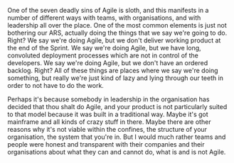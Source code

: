 One of the seven deadly sins of Agile is sloth, and this manifests in a number of different ways with teams, with organisations, and with leadership all over the place. One of the most common elements is just not bothering our ARS, actually doing the things that we say we're going to do. Right? We say we're doing Agile, but we don't deliver working product at the end of the Sprint. We say we're doing Agile, but we have long, convoluted deployment processes which are not in control of the developers. We say we're doing Agile, but we don't have an ordered backlog. Right? All of these things are places where we say we're doing something, but really we're just kind of lazy and lying through our teeth in order to not have to do the work. 

Perhaps it's because somebody in leadership in the organisation has decided that thou shalt do Agile, and your product is not particularly suited to that model because it was built in a traditional way. Maybe it's got mainframe and all kinds of crazy stuff in there. Maybe there are other reasons why it's not viable within the confines, the structure of your organisation, the system that you're in. But I would much rather teams and people were honest and transparent with their companies and their organisations about what they can and cannot do, what is and is not Agile.